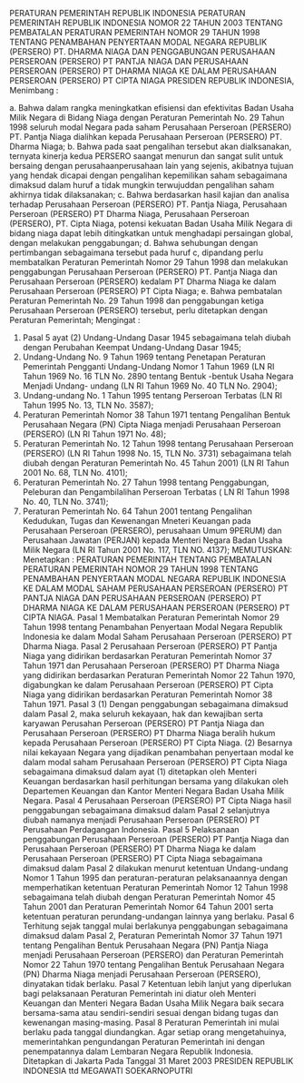  PERATURAN PEMERINTAH REPUBLIK INDONESIA PERATURAN PEMERINTAH REPUBLIK INDONESIA NOMOR 22 TAHUN 2003 TENTANG PEMBATALAN PERATURAN PEMERINTAH NOMOR 29 TAHUN 1998 TENTANG PENAMBAHAN PENYERTAAN MODAL NEGARA REPUBLIK (PERSERO) PT. DHARMA NIAGA DAN PENGGABUNGAN PERUSAHAAN PERSEROAN (PERSERO) PT PANTJA NIAGA DAN PERUSAHAAN PERSEROAN (PERSERO) PT DHARMA NIAGA KE DALAM PERUSAHAAN PERSEROAN (PERSERO) PT CIPTA NIAGA PRESIDEN REPUBLIK INDONESIA,
Menimbang :

a. Bahwa dalam rangka meningkatkan efisiensi dan efektivitas Badan Usaha Milik Negara di Bidang Niaga dengan Peraturan Pemerintah No. 29 Tahun 1998 seluruh modal Negara pada saham Perusahaan Perseroan (PERSERO) PT. Pantja Niaga dialihkan kepada Perusahaan Perseroan (PERSERO) PT. Dharma Niaga;
b. Bahwa pada saat pengalihan tersebut akan dialksanakan, ternyata kinerja kedua PERSERO saangat menurun dan sangat sulit untuk bersaing dengan perusahaanperusahaan lain yang sejenis, akibatnya tujuan yang hendak dicapai dengan pengalihan kepemilikan saham sebagaimana dimaksud dalam huruf a tidak mungkin terwujuddan pengalihan saham akhirnya tidak dilaksanakan;
c. Bahwa berdasarkan hasil kajian dan analisa terhadap Perusahaan Perseroan (PERSERO) PT. Pantja Niaga, Perusahaan Perseroan (PERSERO) PT Dharma Niaga, Perusahaan Perseroan (PERSERO), PT. Cipta Niaga, potensi kekuatan Badan Usaha Milik Negara di bidang niaga dapat lebih ditingkatkan untuk menghadapi persaingan global, dengan melakukan penggabungan;
d. Bahwa sehubungan dengan pertimbangan sebagaimana tersebut pada huruf c, dipandang perlu membatalkan Peraturan Pemerintah Nomor 29 Tahun 1998 dan melakukan penggabungan Perusahaan Perseroan (PERSERO) PT. Pantja Niaga dan Perusahaan Perseroan (PERSERO) kedalam PT Dharma Niaga ke dalam Perusahaan Perseroan (PERSERO) PT Cipta Niaga;
e. Bahwa pembatalan Peraturan Pemerintah No. 29 Tahun 1998 dan penggabungan ketiga Perusahaan Perseroan (PERSERO) tersebut, perlu ditetapkan dengan Peraturan Pemerintah;
Mengingat :

1. Pasal 5 ayat (2) Undang-Undang Dasar 1945 sebagaimana telah diubah dengan Perubahan Keempat Undang-Undang Dasar 1945;
2. Undang-Undang No. 9 Tahun 1969 tentang Penetapan Peraturan Pemerintah Pengganti Undang-Undang Nomor 1 Tahun 1969 (LN RI Tahun 1969 No. 16 TLN No. 2890 tentang Bentuk -bentuk Usaha Negara Menjadi Undang- undang (LN RI Tahun 1969 No. 40 TLN No. 2904);
3. Undang-undang No. 1 Tahun 1995 tentang Perseroan Terbatas (LN RI Tahun 1995 No. 13, TLN No. 3587);
4. Peraturan Pemerintah Nomor 38 Tahun 1971 tentang Pengalihan Bentuk Perusahaan Negara (PN) Cipta Niaga menjadi Perusahaan Perseroan (PERSERO) (LN RI Tahun 1971 No. 48);
5. Peraturan Pemerintah No. 12 Tahun 1998 tentang Perusahaan Perseroan (PERSERO) (LN RI Tahun 1998 No. 15, TLN No. 3731) sebagaimana telah diubah dengan Peraturan Pemerintah No. 45 Tahun 2001) (LN RI Tahun 2001 No. 68, TLN No. 4101);
6. Peraturan Pemerintah No. 27 Tahun 1998 tentang Penggabungan, Peleburan dan Pengambilalihan Perseroan Terbatas ( LN RI Tahun 1998 No. 40, TLN No. 3741);
7. Peraturan Pemerintah No. 64 Tahun 2001 tentang Pengalihan Kedudukan, Tugas dan Kewenangan Mneteri Keuangan pada Perusahaan Perseroan (PERSERO), perusahaan Umum 9PERUM) dan Perusahaan Jawatan (PERJAN) kepada Menteri Negara Badan Usaha Milik Negara (LN RI Tahun 2001 No. 117, TLN NO. 4137);
MEMUTUSKAN:
 Menetapkan : PERATURAN PEMERINTAH TENTANG PEMBATALAN PERATURAN PEMERINTAH NOMOR 29 TAHUN 1998 TENTANG PENAMBAHAN PENYERTAAN MODAL NEGARA REPUBLIK INDONESIA KE DALAM MODAL SAHAM PERUSAHAAN PERSEROAN (PERSERO) PT PANTJA NIAGA DAN PERUSAHAAN PERSEROAN (PERSERO) PT DHARMA NIAGA KE DALAM PERUSAHAAN PERSEROAN (PERSERO) PT CIPTA NIAGA.
Pasal 1
Membatalkan Peraturan Pemerintah Nomor 29 Tahun 1998 tentang Penambahan Penyertaan Modal Negara Republik Indonesia ke dalam Modal Saham Perusahaan Perseroan (PERSERO) PT Dharma Niaga.
Pasal 2
Perusahaan Perseroan (PERSERO) PT Pantja Niaga yang didirikan berdasarkan Peraturan Pemerintah Nomor 37 Tahun 1971 dan Perusahaan Perseroan (PERSERO) PT Dharma Niaga yang didirikan berdasarkan Peraturan Pemerintah Nomor 22 Tahun 1970, digabungkan ke dalam Perusahaan Perseroan (PERSERO) PT Cipta Niaga yang didirikan berdasarkan Peraturan Pemerintah Nomor 38 Tahun 1971.
Pasal 3
(1) Dengan penggabungan sebagaimana dimaksud dalam Pasal 2, maka seluruh kekayaan, hak dan kewajiban serta karyawan Perusahan Perseroan (PERSERO) PT Pantja Niaga dan Perusahaan Perseroan (PERSERO) PT Dharma Niaga beralih hukum kepada Perusahaan Perseroan (PERSERO) PT Cipta Niaga.
(2) Besarnya nilai kekayaan Negara yang dijadikan penambahan penyertaan modal ke dalam modal saham Perusahaan Perseroan (PERSERO) PT Cipta Niaga sebagaimana dimaksud dalam ayat (1) ditetapkan oleh Menteri Keuangan berdasarkan hasil perhitungan bersama yang dilakukan oleh Departemen Keuangan dan Kantor Menteri Negara Badan Usaha Milik Negara.
Pasal 4
Perusahaan Perseroan (PERSERO) PT Cipta Niaga hasil penggabungan sebagaimana dimaksud dalam Pasal 2 selanjutnya diubah namanya menjadi Perusahaan Perseroan (PERSERO) PT Perusahaan Perdagangan Indonesia.
Pasal 5
Pelaksanaan penggabungan Perusahaan Perseroan (PERSERO) PT Pantja Niaga dan Perusahaan Perseroan (PERSERO) PT Dharma Niaga ke dalam Perusahaan Perseroan (PERSERO) PT Cipta Niaga sebagaimana dimaksud dalam Pasal 2 dilakukan menurut ketentuan Undang-undang Nomor 1 Tahun 1995 dan peraturan-peraturan pelaksanaannya dengan memperhatikan ketentuan Peraturan Pemerintah Nomor 12 Tahun 1998 sebagaimana telah diubah dengan Peraturan Pemerintah Nomor 45 Tahun 2001 dan Peraturan Pemerintah Nomor 64 Tahun 2001 serta ketentuan peraturan perundang-undangan lainnya yang berlaku.
Pasal 6
Terhitung sejak tanggal mulai berlakunya penggabungan sebagaimana dimaksud dalam Pasal 2, Peraturan Pemerintah Nomor 37 Tahun 1971 tentang Pengalihan Bentuk Perusahaan Negara (PN) Pantja Niaga menjadi Perusahaan Perseroan (PERSERO) dan Peraturan Pemerintah Nomor 22 Tahun 1970 tentang Pengalihan Bentuk Perusahaan Negara (PN) Dharma Niaga menjadi Perusahaan Perseroan (PERSERO), dinyatakan tidak berlaku.
Pasal 7
Ketentuan lebih lanjut yang diperlukan bagi pelaksanaan Peraturan Pemerintah ini diatur oleh Menteri Keuangan dan Menteri Negara Badan Usaha Milik Negara baik secara bersama-sama atau sendiri-sendiri sesuai dengan bidang tugas dan kewenangan masing-masing.
Pasal 8
Peraturan Pemerintah ini mulai berlaku pada tanggal diundangkan.
Agar setiap orang mengetahuinya, memerintahkan pengundangan Peraturan Pemerintah ini dengan penempatannya dalam Lembaran Negara Republik Indonesia. Ditetapkan di Jakarta Pada Tanggal 31 Maret 2003 PRESIDEN REPUBLIK INDONESIA ttd MEGAWATI SOEKARNOPUTRI